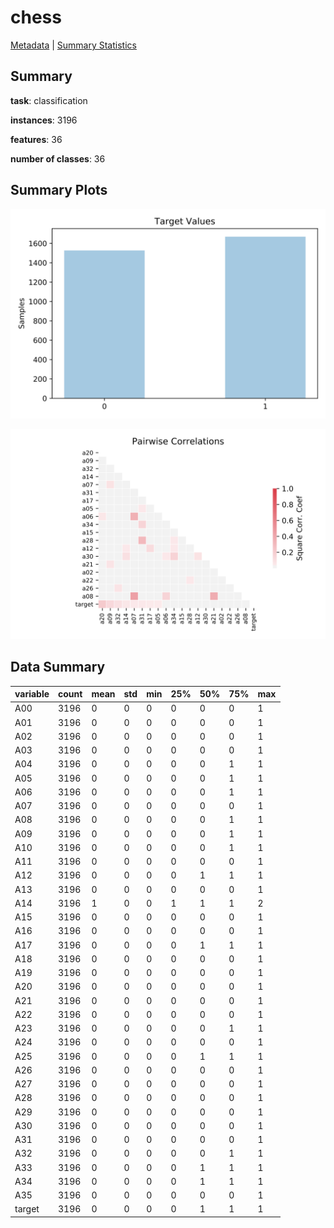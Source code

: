 # chess

[Metadata](metadata.yaml) | [Summary Statistics](summary_stats.csv)

## Summary

**task**: classification

**instances**: 3196

**features**: 36

**number of classes**: 36

## Summary Plots

![Labels](label.svg)

![Corr](corr.svg)

## Data Summary

|	variable	|	count	|	mean	|	std	|	min	|	25%	|	50%	|	75%	|	max|
| --- | --- | --- | --- | --- | --- | --- | --- | --- |
|	A00	|	3196	|	0	|	0	|	0	|	0	|	0	|	0	|	1
|	A01	|	3196	|	0	|	0	|	0	|	0	|	0	|	0	|	1
|	A02	|	3196	|	0	|	0	|	0	|	0	|	0	|	0	|	1
|	A03	|	3196	|	0	|	0	|	0	|	0	|	0	|	0	|	1
|	A04	|	3196	|	0	|	0	|	0	|	0	|	0	|	1	|	1
|	A05	|	3196	|	0	|	0	|	0	|	0	|	0	|	1	|	1
|	A06	|	3196	|	0	|	0	|	0	|	0	|	0	|	1	|	1
|	A07	|	3196	|	0	|	0	|	0	|	0	|	0	|	0	|	1
|	A08	|	3196	|	0	|	0	|	0	|	0	|	0	|	1	|	1
|	A09	|	3196	|	0	|	0	|	0	|	0	|	0	|	1	|	1
|	A10	|	3196	|	0	|	0	|	0	|	0	|	0	|	1	|	1
|	A11	|	3196	|	0	|	0	|	0	|	0	|	0	|	0	|	1
|	A12	|	3196	|	0	|	0	|	0	|	0	|	1	|	1	|	1
|	A13	|	3196	|	0	|	0	|	0	|	0	|	0	|	0	|	1
|	A14	|	3196	|	1	|	0	|	0	|	1	|	1	|	1	|	2
|	A15	|	3196	|	0	|	0	|	0	|	0	|	0	|	0	|	1
|	A16	|	3196	|	0	|	0	|	0	|	0	|	0	|	0	|	1
|	A17	|	3196	|	0	|	0	|	0	|	0	|	1	|	1	|	1
|	A18	|	3196	|	0	|	0	|	0	|	0	|	0	|	0	|	1
|	A19	|	3196	|	0	|	0	|	0	|	0	|	0	|	0	|	1
|	A20	|	3196	|	0	|	0	|	0	|	0	|	0	|	0	|	1
|	A21	|	3196	|	0	|	0	|	0	|	0	|	0	|	0	|	1
|	A22	|	3196	|	0	|	0	|	0	|	0	|	0	|	0	|	1
|	A23	|	3196	|	0	|	0	|	0	|	0	|	0	|	1	|	1
|	A24	|	3196	|	0	|	0	|	0	|	0	|	0	|	0	|	1
|	A25	|	3196	|	0	|	0	|	0	|	0	|	1	|	1	|	1
|	A26	|	3196	|	0	|	0	|	0	|	0	|	0	|	0	|	1
|	A27	|	3196	|	0	|	0	|	0	|	0	|	0	|	0	|	1
|	A28	|	3196	|	0	|	0	|	0	|	0	|	0	|	0	|	1
|	A29	|	3196	|	0	|	0	|	0	|	0	|	0	|	0	|	1
|	A30	|	3196	|	0	|	0	|	0	|	0	|	0	|	0	|	1
|	A31	|	3196	|	0	|	0	|	0	|	0	|	0	|	0	|	1
|	A32	|	3196	|	0	|	0	|	0	|	0	|	0	|	1	|	1
|	A33	|	3196	|	0	|	0	|	0	|	0	|	1	|	1	|	1
|	A34	|	3196	|	0	|	0	|	0	|	0	|	1	|	1	|	1
|	A35	|	3196	|	0	|	0	|	0	|	0	|	0	|	0	|	1
|	target	|	3196	|	0	|	0	|	0	|	0	|	1	|	1	|	1
